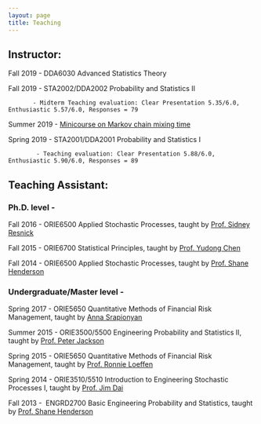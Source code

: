 ```yaml
---
layout: page
title: Teaching 
---
```


## Instructor:

Fall 2019 - DDA6030 Advanced Statistics Theory

Fall 2019 - STA2002/DDA2002 Probability and Statistics II

           - Midterm Teaching evaluation: Clear Presentation 5.35/6.0, Enthusiastic 5.57/6.0, Responses = 79

Summer 2019 - [Minicourse on Markov chain mixing time](mcmt)

Spring 2019 - STA2001/DDA2001 Probability and Statistics I 

            - Teaching evaluation: Clear Presentation 5.88/6.0, Enthusiastic 5.90/6.0, Responses = 89

## Teaching Assistant: 

### Ph.D. level -
Fall 2016 - ORIE6500 Applied Stochastic Processes, taught by [Prof. Sidney Resnick](https://people.orie.cornell.edu/sid/)
 
Fall 2015 - ORIE6700 Statistical Principles, taught by [Prof. Yudong Chen](http://people.orie.cornell.edu/yudong.chen/)

Fall 2014 - ORIE6500 Applied Stochastic Processes, taught by [Prof. Shane Henderson](http://people.orie.cornell.edu/shane/) 


### Undergraduate/Master level - 
Spring 2017 - ORIE5650 Quantitative Methods of Financial Risk Management, taught by [Anna Srapionyan](http://srapionyan.com/) 

Summer 2015 - ORIE3500/5500 Engineering Probability and Statistics II, taught by [Prof. Peter Jackson](http://people.orie.cornell.edu/jackson/new/) 

Spring 2015 - ORIE5650 Quantitative Methods of Financial Risk Management, taught by [Prof. Ronnie Loeffen](http://personalpages.manchester.ac.uk/staff/ronnie.loeffen/) 

Spring 2014 - ORIE3510/5510 Introduction to Engineering Stochastic Processes I, taught by [Prof. Jim Dai](http://people.orie.cornell.edu/jdai/) 

Fall 2013 -  ENGRD2700 Basic Engineering Probability and Statistics, taught by [Prof. Shane Henderson](http://people.orie.cornell.edu/shane/)
